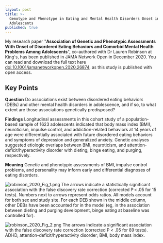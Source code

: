 ```yaml
---
layout: post
title: >-
  Genotype and Phenotype in Eating and Mental Health Disorders Onset in
  Adolescents
published: true
---
```



My research paper "**Association of Genetic and Phenotypic Assessments With Onset of Disordered Eating Behaviors and Comorbid Mental Health Problems Among Adolescents**", co-authored with Dr Lauren Robinson at King's, has been published in JAMA Network Open in December 2020. You can read and download the full text here [doi:10.1001/jamanetworkopen.2020.26874](https://doi.org/10.1001/jamanetworkopen.2020.26874), as this study is published with open access.

## Key Points

**Question**  Do associations exist between disordered eating behaviors (DEBs) and other mental health disorders in adolescence, and if so, to what extent are those associations genetically predisposed?

**Findings**  Longitudinal assessments in this cohort study of a population-based sample of 1623 adolescents indicated that body mass index (BMI), neuroticism, impulse control, and addiction-related behaviors at 14 years of age were differentially associated with future disordered eating behaviors and symptoms of depression and generalized anxiety. Genetic analyses suggested etiologic overlaps between BMI, neuroticism, and attention-deficit/hyperactivity disorder with dieting, binge eating, and purging, respectively.

**Meaning**  Genetic and phenotypic assessments of BMI, impulse control problems, and personality may inform early and differential diagnoses of eating disorders.

![robinson_2020_Fig_1.png]({{site.baseurl}}/images/robinson_2020_Fig_1.png)
The arrows indicate a statistically significant association with the false discovery rate correction (corrected P < .05 for 15 tests). Numbers next to arrows represent odds ratios. All models account for both sex and study site. For each DEB shown in the middle column, other DEBs have been accounted for in the model (eg, in the association between dieting and purging development, binge eating at baseline was controlled for).

![robinson_2020_Fig_2.png]({{site.baseurl}}/images/robinson_2020_Fig_2.png)
The arrows indicate a significant association with the false discovery rate correction (corrected P < .05 for 89 tests). ADHD, attention-deficit/hyperactivity disorder; BMI, body mass index.

